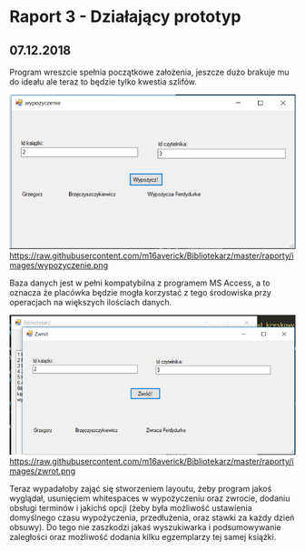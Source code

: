 # Raport 3 - Działający prototyp
## 07.12.2018

Program wreszcie spełnia początkowe założenia, jeszcze dużo brakuje mu do ideału ale teraz to będzie tylko kwestia szlifów.

![Alt text](/raporty/images/wypozyczenie.png?raw=true "Tak wygląda wypożyczenie (kod kreskowy na karcie i książce)") https://raw.githubusercontent.com/m16averick/Bibliotekarz/master/raporty/images/wypozyczenie.png

Baza danych jest w pełni kompatybilna z programem MS Access, a to oznacza że placówka będzie mogła korzystać z tego środowiska przy operacjach na większych ilościach danych.

![Alt text](/raporty/images/zwrot.png?raw=true "a tak zwrocik:") https://raw.githubusercontent.com/m16averick/Bibliotekarz/master/raporty/images/zwrot.png

Teraz wypadałoby zająć się stworzeniem layoutu, żeby program jakoś wyglądał, usunięciem whitespaces w wypożyczeniu oraz zwrocie, dodaniu obsługi terminów i jakichś opcji (żeby była możliwość ustawienia domyślnego czasu wypożyczenia, przedłużenia, oraz stawki za każdy dzień obsuwy). Do tego nie zaszkodzi jakaś wyszukiwarka i podsumowywanie zaległości oraz możliwość dodania kilku egzemplarzy tej samej książki.